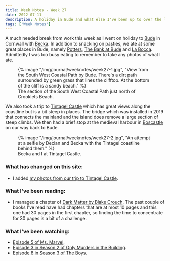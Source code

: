 ```yaml
---
title: Week Notes - Week 27
date: 2022-07-11
description: A holiday in Bude and what else I've been up to over the last seven days.
tags: ['Week Notes']
---
```


A much needed break from work this week as I went on holiday to [Bude](https://www.visitbude.info/) in Cornwall with [Becka](https://twitter.com/becka_louise_). In addition to snacking on pasties, we ate at some great places in Bude, namely [Potters](https://pottersbude.co.uk/), [The Bank at Bude](https://www.thebankatbude.com/) and [La Bocca](https://www.laboccabude.co.uk/). Admittedly I was too busy eating to remember to take any photos of what I ate. 

<figure>
    {% image "/img/journal/weeknotes/week27-1.jpg", "View from the South West Coastal Path by Bude. There's a dirt path surrounded by green grass that lines the clifftop. At the bottom of the cliff is a sandy beach." %}
    <figcaption>The section of the South West Coastal Path just north of Crooklets Beach.</figcaption>
</figure>

We also took a trip to [Tintagel Castle](https://www.english-heritage.org.uk/visit/places/tintagel-castle/) which has great views along the coastline but is a bit steep in places. The bridge which was installed in 2019 that connects the mainland and the island does remove a large section of steep climbs. We then had a brief stop at the medieval harbour in [Boscastle](https://www.nationaltrust.org.uk/boscastle) on our way back to Bude.

<figure>
    {% image "/img/journal/weeknotes/week27-2.jpg", "An attempt at a selfie by Declan and Becka with the Tintagel coastline behind them." %}
    <figcaption>Becka and I at Tintagel Castle.</figcaption>
</figure>

### What has changed on this site:

- I added [my photos from our trip to Tintagel Castle](/photos/20220706/).

### What I've been reading:

- I managed a chapter of [Dark Matter by Blake Crouch](/reading/9781447297581/). The past couple of books I've read have had chapters that are at most 10 pages and this one had 30 pages in the first chapter, so finding the time to concentrate for 30 pages is a bit of a challenge.

### What I've been watching:

- [Episode 5 of Ms. Marvel](https://www.themoviedb.org/tv/92782-ms-marvel/season/1/episode/5).
- [Episode 3 in Season 2 of Only Murders in the Building](https://www.themoviedb.org/tv/107113-only-murders-in-the-building/season/2/episode/3).
- [Episode 8 in Season 3 of The Boys](https://www.themoviedb.org/tv/76479-the-boys/season/3/episode/8).
